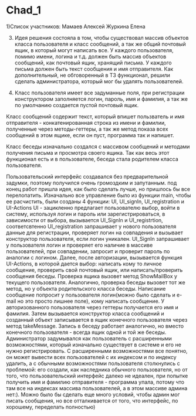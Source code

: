 # Chad_1
1)Список участников:
Мамаев Алексей
Журкина Елена

3) Идея решения состояла в том, чтобы существовал массив объектов класса пользователя и класс сообщений, а так же общий почтовый ящик, в который могут написать все. 
У каждого пользователя, помимо имени, логина и т.д. должен быть массив объектов сообщений, как почтовый ящик, хранящий письма.
У каждого письма должен быть текст сообщения и имя отправителя.
Как дополнительный, не обговоренный в ТЗ функционал, решили сделать администратора, который мог бы удалять пользователей.

4) Класс пользователя имеет все задуманные поля, при регистрации конструктором заполняется логин, пароль, имя и фамилия, 
а так же по умолчанию создается пустой почтовый ящик.

Класс сообщений содержит текст, который впишет пользватель и имя отправителя - конкатенированная строка из имени и фамилии, полученные через методы-геттеры, 
а так же метод показа всех сообщений в этом ящике, если он пуст, программа так и напишет.

Класс беседы изначально создался с массивом сообщений и методами получения письма и просмотра своего ящика. Так как весь этот функционал есть и в пользователе, беседа стала родителем класса пользователя.

Пользовательский интерфейс создавался без предварительной задумки, поэтому получился очень громоздким и запутанным. под конец работ пришла идея, как было сделать лучше,
но пришлось бы все перелопатить. Изначально все управление было из функции main, чтобы ее расчистить, были созданы 4 функции: UI, UI_signIn, UI_registration и UI-Actions
UI - зацикленно предлагает пользователю выбор, войти в систему, используя логин и пароль или зарегистрироваться, в зависимости от выбора, вызывается UI_SignIn и UI_registrtion, соответсвтенно
UI_registration запрашивает у нового пользователя данные для регистрации, проверяет логин на совпадения и вызывает конструктор пользователя, если логин уникален.
UI_SignIn запрашивает у пользователя логин и проверяет его наличие в массиве пользователей, при совпадении, запросит и проверит пароль по аналогии с логином.
Далее, после авторизации, вызывается функция UI-Actions, в которой дается выбор: написать кому то личное сообщение, проверить свой почтовый ящик, или написать/проверить сообщения беседы.
Проверка ящика вызовет метод ShowMailBox у текущего пользователя. Аналогично, проверка беседы вызовет тот же метод, но у объекта родительского класса беседы.
Написание сообщение попросит у пользователя логин(можно было сделать и e-mail но это просто лишнее поле), кому написать сообщение. У авторизованного пользователя через геттеры получается его имя и фамилия.
Затем вызывается конструктор класса сообщений и созданный объект записывается в ящик конечного пользователя через метод takeMessage.
Запись в беседу работает аналогично, но вместо конечного пользователя - всегда ящик одной и той же беседы.
Администратор задумывался как пользователь с расширенными возможностями, который изначально существует в системе и его не нужно регистрировать. 
С расширенными возможностями все понятно, он может вывести всех пользователей с их индексом и по индексу удалить, а с обычными возможностями пользователя столкнулись с проблемой: 
его создали, как наследника обычного пользователя, но от того, что пользовательский интерфейс далеко не идеален, при попытке получить имя и фамилию отправителя - программа упала, потому что там все на индексах массива 
пользователей, а в этом массиве админа нет:). Можно было бы сделать еще много условий, чтобы админ мог писать сообщения, но все отталкивается от того, что интерфейс, по хорошему, переделать полностью)



